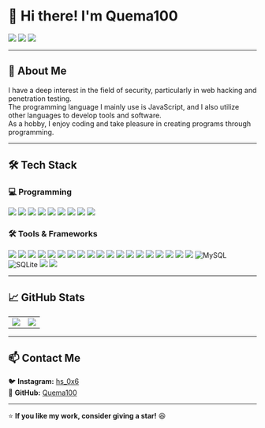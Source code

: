 # 👋 Hi there! I'm **Quema100**  
<div>
  <img src="https://komarev.com/ghpvc/?username=Quema100&label=Profile%20Views&color=blueviolet&style=flat" />
  <img src="https://img.shields.io/github/followers/Quema100?style=social" />
  <img src="https://img.shields.io/github/stars/Quema100?style=social" />
</div> 

---

## 🚀 About Me  

I have a deep interest in the field of security, particularly in web hacking and penetration testing.  
The programming language I mainly use is JavaScript, and I also utilize other languages to develop tools and software.  
As a hobby, I enjoy coding and take pleasure in creating programs through programming.  

---

## 🛠️ Tech Stack  

### 💻 Programming
<div>
  <img src="https://img.shields.io/badge/JavaScript-F7DF1E?style=flat&logo=javascript&logoColor=black" />
  <img src="https://img.shields.io/badge/EJS-752B58?style=flat&logo=ejs&logoColor=white" />
  <img src="https://img.shields.io/badge/JSON-000000?style=flat&logo=json&logoColor=white" />
  <img src="https://img.shields.io/badge/Python-3776AB?style=flat&logo=python&logoColor=white" />
  <img src="https://img.shields.io/badge/C-00599C?style=flat&logo=c&logoColor=white" />
  <img src="https://img.shields.io/badge/Dart-0175C2?style=flat&logo=dart&logoColor=white" />
  <img src="https://img.shields.io/badge/HTML-E34F26?style=flat&logo=html5&logoColor=white" />
  <img src="https://img.shields.io/badge/CSS-1572B6?style=flat&logo=css&logoColor=white" />
  <img src="https://img.shields.io/badge/Kotlin-7F52FF?style=flat&logo=kotlin&logoColor=white" />
</div>  

### 🛠️ Tools & Frameworks  
<div>
  <img src="https://img.shields.io/badge/Node.js-339933?style=flat&logo=node.js&logoColor=white" />
  <img src="https://img.shields.io/badge/pnpm-F69220?style=flat&logo=pnpm&logoColor=white" />
  <img src="https://img.shields.io/badge/npx-00B8F4?style=flat&logo=npm&logoColor=white" />
  <img src="https://img.shields.io/badge/Yarn-2C8EBB?style=flat&logo=yarn&logoColor=white" />
  <img src="https://img.shields.io/badge/npm-CB3837?style=flat&logo=npm&logoColor=white" />
  <img src="https://img.shields.io/badge/Git-F05032?style=flat&logo=git&logoColor=white" />
  <img src="https://img.shields.io/badge/Firebase-FFCB2B?style=flat&logo=firebase&logoColor=black" />
  <img src="https://img.shields.io/badge/Flutter-02569B?style=flat&logo=flutter&logoColor=white"/>
  <img src="https://img.shields.io/badge/Express.js-000000?style=flat&logo=express&logoColor=white" />
  <img src="https://img.shields.io/badge/Flask-000000?style=flat&logo=flask&logoColor=white" />
  <img src="https://img.shields.io/badge/React-61DAFB?style=flat&logo=react&logoColor=black" />
  <img src="https://img.shields.io/badge/Electron-47848F?style=flat&logo=electron&logoColor=white" />
  <img src="https://img.shields.io/badge/Discord.js-5865F2?style=flat&logo=discord&logoColor=white" />
  <img src="https://img.shields.io/badge/Discord.py-3776AB?style=flat&logo=python&logoColor=white" />
  <img src="https://img.shields.io/badge/OpenCV-5C3EE8?style=flat&logo=opencv&logoColor=white" />
  <img src="https://img.shields.io/badge/Visual_Studio-5C2D91?style=flat?style=flat&logo=htmx&logoColor=white" />
  <img src="https://img.shields.io/badge/Visual_Studio_Code-007ACC?style=flat&logo=htmx&logoColor=white" />
  <img src="https://img.shields.io/badge/Android_Studio-3DDC84?style=flat&logo=android%20studio&logoColor=white" />
  <img src="https://img.shields.io/badge/IntelliJ_IDEA-000000?style=flat&logo=intellij%20idea&logoColor=white" />
  <img src="https://img.shields.io/badge/MySQL-4479A1?style=flat&logo=mysql&logoColor=white" alt="MySQL" />
  <img src="https://img.shields.io/badge/SQLite-003B57?style=flat&logo=sqlite&logoColor=white" alt="SQLite" />
  <img src="https://img.shields.io/badge/Kali_Linux-557C94?style=flat&logo=kalilinux&logoColor=white" />
  <img src="https://img.shields.io/badge/Figma-F24E1E?style=flat&logo=figma&logoColor=white" />
</div>  

---

## 📈 GitHub Stats  

<table>
  <tr>
    <td>
      <img src="https://github-readme-stats.vercel.app/api?username=Quema100&show_icons=true&theme=radical" />
    </td>
    <td>
      <img src="https://github-readme-stats.vercel.app/api/top-langs/?username=Quema100&layout=compact&theme=radical&langs_count=20" />
    </td>
  </tr>
</table>

---

## 📫 Contact Me  

🐦 **Instagram:** [hs_0x6](https://www.instagram.com/hs_0x6)  
📘 **GitHub:** [Quema100](https://github.com/Quema100)  

---

⭐ **If you like my work, consider giving a star!** 😆   

<!--
**Quema100/Quema100** is a ✨ _special_ ✨ repository because its `README.md` (this file) appears on your GitHub profile.

Here are some ideas to get you started:

- 🔭 I’m currently working on ...
- 🌱 I’m currently learning ...
- 👯 I’m looking to collaborate on ...
- 🤔 I’m looking for help with ...
- 💬 Ask me about ...
- 📫 How to reach me: ...
- 😄 Pronouns: ...
- ⚡ Fun fact: ...
-->
